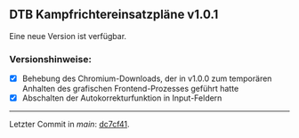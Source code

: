﻿## DTB Kampfrichtereinsatzpläne v1.0.1

Eine neue Version ist verfügbar.

### Versionshinweise:

- [x] Behebung des Chromium-Downloads, der in v1.0.0 zum temporären Anhalten des grafischen Frontend-Prozesses geführt hatte
- [x] Abschalten der Autokorrekturfunktion in Input-Feldern

---

Letzter Commit in *main*: [dc7cf41](https://github.com/philippremy/dtb-kampfrichtereinsatzplaene/commit/dc7cf414ba445a310a027d214f364363e9f024c2).